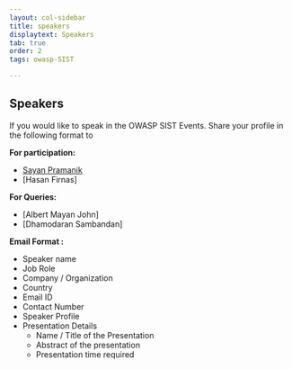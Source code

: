 ```yaml
---
layout: col-sidebar
title: speakers
displaytext: Speakers
tab: true
order: 2
tags: owasp-SIST

---
```

## Speakers

If you would like to speak in the OWASP SIST Events. Share your profile in the following format to

**For participation:**
- [Sayan Pramanik](mailto:sayanpramanik2012@gmail.com)
- [Hasan Firnas]

**For Queries:**
- [Albert Mayan John]
- [Dhamodaran Sambandan]


**Email Format :**

- Speaker name
- Job Role
- Company / Organization
- Country
- Email ID
- Contact Number
- Speaker Profile
- Presentation Details
    - Name / Title of the Presentation
    - Abstract of the presentation
    - Presentation time required
